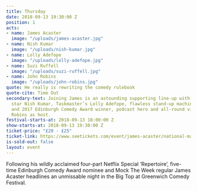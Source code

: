 ```yaml
---
title: Thursday
date: 2018-09-13 19:30:00 Z
position: 1
acts:
- name: James Acaster
  image: "/uploads/james-acaster.jpg"
- name: Nish Kumar
  image: "/uploads/nish-kumar.jpg"
- name: Lolly Adefope
  image: "/uploads/lolly-adefope.jpg"
- name: Suzi Ruffell
  image: "/uploads/suzi-ruffell.jpg"
- name: John Robins
  image: "/uploads/john-robins.jpg"
quote: He really is rewriting the comedy rulebook
quote-cite: Time Out
secondary-text: Joining James is an astounding supporting line-up with The Mash Report
  star Nish Kumar, Taskmaster’s Lolly Adefope, flawless stand-up machine Suzi Ruffell
  and 2017 Edinburgh Comedy Award winner, podcast hero and all-round vibe magnet John
  Robins as host.
festival-starts-at: 2018-09-13 18:00:00 Z
show-starts-at: 2018-09-13 19:30:00 Z
ticket-price: "£20 - £25"
ticket-link: https://www.seetickets.com/event/james-acaster/national-maritime-museum/1241716
is-sold-out: false
layout: event
---
```


Following his wildly acclaimed four-part Netflix Special ‘Repertoire’, five-time Edinburgh Comedy Award nominee and Mock The Week regular James Acaster headlines an unmissable night in the Big Top at Greenwich Comedy Festival. 